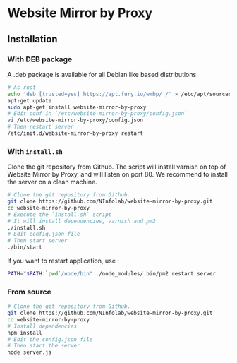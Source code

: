 # Website Mirror by Proxy

## Installation

### With DEB package

A .deb package is available for all Debian like based distributions.

```sh
# As root
echo 'deb [trusted=yes] https://apt.fury.io/wmbp/ /' > /etc/apt/sources.list.d/wmbp.list
apt-get update
sudo apt-get install website-mirror-by-proxy
# Edit conf in `/etc/website-mirror-by-proxy/config.json`
vi /etc/website-mirror-by-proxy/config.json
# Then restart server
/etc/init.d/website-mirror-by-proxy restart
```

### With `install.sh`

Clone the git repository from Github.
The script will install varnish on top of Website Mirror by Proxy, and will listen on port 80. We recommend to install the server on a clean machine.

```sh
# Clone the git repository from Github.
git clone https://github.com/NInfolab/website-mirror-by-proxy.git
cd website-mirror-by-proxy
# Execute the `install.sh` script
# It will install dependencies, varnish and pm2
./install.sh
# Edit config.json file
# Then start server
./bin/start
```

If you want to restart application, use :

```sh
PATH="$PATH:`pwd`/node/bin" ./node_modules/.bin/pm2 restart server
```

### From source

```sh
# Clone the git repository from Github.
git clone https://github.com/NInfolab/website-mirror-by-proxy.git
cd website-mirror-by-proxy
# Install dependencies
npm install
# Edit the config.json file
# Then start the server
node server.js
```

